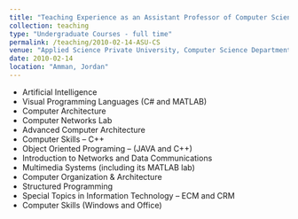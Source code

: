 ```yaml
---
title: "Teaching Experience as an Assistant Professor of Computer Science"
collection: teaching
type: "Undergraduate Courses - full time"
permalink: /teaching/2010-02-14-ASU-CS
venue: "Applied Science Private University, Computer Science Department"
date: 2010-02-14
location: "Amman, Jordan"
---
```


*	Artificial Intelligence
*	Visual Programming Languages (C# and MATLAB)
*	Computer Architecture
*	Computer Networks Lab
*	Advanced Computer Architecture
*	Computer Skills – C++
*	Object Oriented Programing – (JAVA and C++)
*	Introduction to Networks and Data Communications
*	Multimedia Systems (including its MATLAB lab)
*	Computer Organization & Architecture
*	Structured Programming
*	Special Topics in Information Technology – ECM and CRM
*	Computer Skills (Windows and Office)
